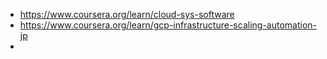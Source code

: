 - https://www.coursera.org/learn/cloud-sys-software
- https://www.coursera.org/learn/gcp-infrastructure-scaling-automation-jp
- 
